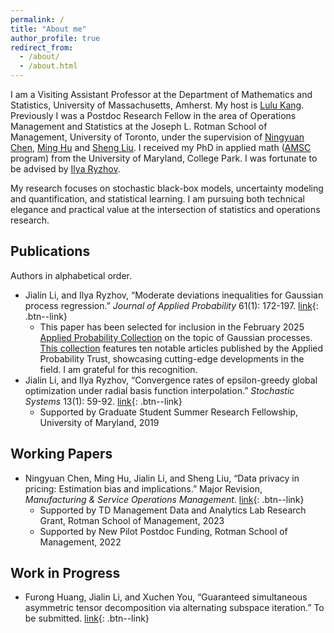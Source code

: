 ```yaml
---
permalink: /
title: "About me"
author_profile: true
redirect_from: 
  - /about/
  - /about.html
---
```


I am a Visiting Assistant Professor at the Department of Mathematics and Statistics, University of Massachusetts, Amherst. My host is [Lulu Kang](https://sites.google.com/umass.edu/lulukang/home). Previously I was a Postdoc Research Fellow in the area of Operations Management and Statistics at the Joseph L. Rotman School of Management, University of Toronto, under the supervision of [Ningyuan Chen](http://individual.utoronto.ca/ningyuanchen/), [Ming Hu](http://individual.utoronto.ca/minghu/) and [Sheng Liu](https://sites.google.com/site/thushengliu/). I received my PhD in applied math ([AMSC](https://amsc.umd.edu/) program) from the University of Maryland, College Park. I was fortunate to be advised by [Ilya Ryzhov](https://sites.google.com/umd.edu/iryzhov/home). 

My research focuses on stochastic black-box models, uncertainty modeling and quantification, and statistical learning. I am pursuing both technical elegance and practical value at the intersection of statistics and operations research. 


## Publications
Authors in alphabetical order.
* Jialin Li, and Ilya Ryzhov, “Moderate deviations inequalities for Gaussian process regression.” _Journal of Applied Probability_ 61(1): 172-197. [link](https://doi.org/10.1017/jpr.2023.30){: .btn--link}
    * This paper has been selected for inclusion in the February 2025 [Applied Probability Collection](https://www.cambridge.org/core/journals/journal-of-applied-probability/collections) on the topic of Gaussian processes. [This collection](https://www.cambridge.org/core/journals/journal-of-applied-probability/collections/february-2025-gaussian-processes) features ten notable articles published by the Applied Probability Trust, showcasing cutting-edge developments in the field. I am grateful for this recognition.
* Jialin Li, and Ilya Ryzhov, “Convergence rates of epsilon-greedy global optimization under radial basis function interpolation.” _Stochastic Systems_ 13(1): 59-92. [link](https://doi.org/10.1287/stsy.2022.0096){: .btn--link}
    * Supported by Graduate Student Summer Research Fellowship, University of Maryland, 2019

## Working Papers
* Ningyuan Chen, Ming Hu, Jialin Li, and Sheng Liu, “Data privacy in pricing: Estimation bias and implications.” Major Revision, _Manufacturing & Service Operations Management_.  [link](https://ssrn.com/abstract=4488404){: .btn--link}
    * Supported by TD Management Data and Analytics Lab Research Grant, Rotman School of Management, 2023
    * Supported by New Pilot Postdoc Funding, Rotman School of Management, 2022

## Work in Progress
* Furong Huang, Jialin Li, and Xuchen You, “Guaranteed simultaneous asymmetric tensor decomposition via alternating subspace iteration.” To be submitted. [link](https://arxiv.org/abs/1805.10348){: .btn--link}




